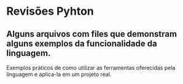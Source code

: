 # Revisões Pyhton 
Alguns arquivos com files que demonstram alguns exemplos da funcionalidade da linguagem.
---
Exemplos práticos de como utilizar as ferramentas oferecidas pela linguagem e aplica-la em um projeto real.
